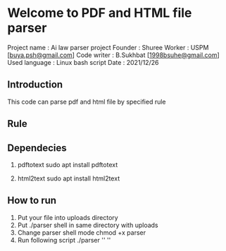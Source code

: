 # Welcome to PDF and HTML file parser

Project name : Ai law parser project
Founder : Shuree 
Worker : USPM [buya.psh@gmail.com]
Code writer : B.Sukhbat [1998bsuhe@gmail.com]
Used language : Linux bash script
Date : 2021/12/26

## Introduction
This code can parse pdf and html file by specified rule

## Rule


## Dependecies
1) pdftotext 
sudo apt install pdftotext

2) html2text 
sudo apt install html2text

## How to run 
1) Put your file into uploads directory
2) Put ./parser shell in same directory with uploads
3) Change parser shell mode 
    chmod +x parser
4) Run following script 
    ./parser '<filename>' '<parse rule>'
    

